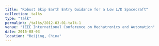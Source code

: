```yaml
---
title: "Robust Skip Earth Entry Guidance for a Low L/D Spacecraft"
collection: talks
type: "Talk"
permalink: /talks/2012-03-01-talk-1
venue: "IEEE International Conference on Mechatronics and Automation"
date: 2015-08-03
location: "Beijing, China"
---
```



